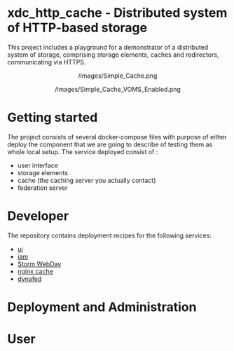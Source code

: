 # xdc_http_cache - Distributed system of HTTP-based storage

This project includes a playground for a demonstrator of a distributed system of storage, comprising storage elements, caches and redirectors, communicating via HTTPS.

<p align="center">
/images/Simple_Cache.png
</p>  

<p align="center">
/images/Simple_Cache_VOMS_Enabled.png
</p>

# Getting started

The project consists of several docker-compose files with purpose of either deploy the component that we are going to describe of testing them as whole local setup.
The service deployed consist of :
  - user interface
  - storage elements
  - cache (the caching server you actually contact)
  - federation server


# Developer
The repository contains deployment recipes for the following services:

* [ui](ui/README.md)
* [iam](iam/README.md)
* [Storm WebDav](storage/storage-webdav/README.md)
* [nginx cache](storage/cache/README.md)
* [dynafed](dynafed/README.md)

# Deployment and Administration


# User



